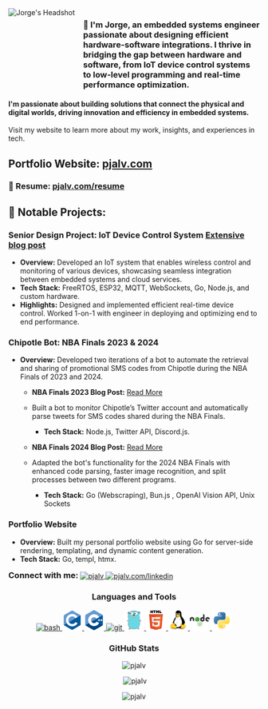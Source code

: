 <img src="https://pjalv.com/file/headshot_crop.jpg" alt="Jorge's Headshot" align="left" width="150" height="150" />
<h3 align="left">👋 I'm Jorge, an embedded systems engineer passionate about designing efficient hardware-software integrations. I thrive in bridging the gap between hardware and software, from IoT device control systems to low-level programming and real-time performance optimization.</h3> <h4 align="left">I'm passionate about building solutions that connect the physical and digital worlds, driving innovation and efficiency in embedded systems. </h4>
Visit my website to learn more about my work, insights, and experiences in tech.


## Portfolio Website: [pjalv.com](https://pjalv.com)

<h3 align="left">📄 Resume:  <a href="https://pjalv.com/resume">pjalv.com/resume</a></h3>

## 🚀 Notable Projects:

### Senior Design Project: IoT Device Control System [Extensive blog post](https://pjalv.com/blog/senior-design-project-iot-device-control-system)

- **Overview:** Developed an IoT system that enables wireless control and monitoring of various devices, showcasing seamless integration between embedded systems and cloud services.
- **Tech Stack:** FreeRTOS, ESP32, MQTT, WebSockets, Go, Node.js, and custom hardware.
- **Highlights:** Designed and implemented efficient real-time device control. Worked 1-on-1 with engineer in deploying and optimizing end to end performance.

### Chipotle Bot: NBA Finals 2023 & 2024

- **Overview:** Developed two iterations of a bot to automate the retrieval and sharing of promotional SMS codes from Chipotle during the NBA Finals of 2023 and 2024.

    - **NBA Finals 2023 Blog Post:** [Read More](https://pjalv.com/blog/2023-nba-finals-chipotle-sms-bot)
    - Built a bot to monitor Chipotle’s Twitter account and automatically parse tweets for SMS codes shared during the NBA Finals.
        - **Tech Stack:** Node.js, Twitter API, Discord.js.

    - **NBA Finals 2024 Blog Post:** [Read More](https://pjalv.com/blog/2024-nba-finals-chipotle-bot)
    - Adapted the bot's functionality for the 2024 NBA Finals with enhanced code parsing, faster image recognition, and split processes between two different programs.
        - **Tech Stack:** Go (Webscraping), Bun.js , OpenAI Vision API, Unix Sockets

### Portfolio Website

- **Overview:** Built my personal portfolio website using Go for server-side rendering, templating, and dynamic content generation.
- **Tech Stack:** Go, templ, htmx.
<!-- <p align="left"> <img src="https://komarev.com/ghpvc/?username=pjalv&label=Profile%20views&color=0e75b6&style=flat" alt="pjalv" /> </p> -->



<span align="left">
  <h3 style="display: inline;">Connect with me:</h3>
  <a href="https://twitter.com/pjalv" target="blank">
    <img align="center" src="https://raw.githubusercontent.com/rahuldkjain/github-profile-readme-generator/master/src/images/icons/Social/twitter.svg" alt="pjalv" height="30" width="40" />
  </a>
  <a href="https://pjalv.com/jorge" target="blank">
    <img align="center" src="https://raw.githubusercontent.com/rahuldkjain/github-profile-readme-generator/master/src/images/icons/Social/linked-in-alt.svg" alt="pjalv.com/linkedin" height="30" width="40" />
  </a>
</span>

<h3 align="center">Languages and Tools</h3>

<p align="center"> <a href="https://www.gnu.org/software/bash/" target="_blank" rel="noreferrer"> <img src="https://www.vectorlogo.zone/logos/gnu_bash/gnu_bash-icon.svg" alt="bash" width="40" height="40"/> </a> <a href="https://www.cprogramming.com/" target="_blank" rel="noreferrer"> <img src="https://raw.githubusercontent.com/devicons/devicon/master/icons/c/c-original.svg" alt="c" width="40" height="40"/> </a> <a href="https://www.w3schools.com/cpp/" target="_blank" rel="noreferrer"> <img src="https://raw.githubusercontent.com/devicons/devicon/master/icons/cplusplus/cplusplus-original.svg" alt="cplusplus" width="40" height="40"/> </a> <a href="https://git-scm.com/" target="_blank" rel="noreferrer"> <img src="https://www.vectorlogo.zone/logos/git-scm/git-scm-icon.svg" alt="git" width="40" height="40"/> </a> <a href="https://golang.org" target="_blank" rel="noreferrer"> <img src="https://raw.githubusercontent.com/devicons/devicon/master/icons/go/go-original.svg" alt="go" width="40" height="40"/> </a> <a href="https://www.w3.org/html/" target="_blank" rel="noreferrer"> <img src="https://raw.githubusercontent.com/devicons/devicon/master/icons/html5/html5-original-wordmark.svg" alt="html5" width="40" height="40"/> </a> <a href="https://www.linux.org/" target="_blank" rel="noreferrer"> <img src="https://raw.githubusercontent.com/devicons/devicon/master/icons/linux/linux-original.svg" alt="linux" width="40" height="40"/> </a> <a href="https://nodejs.org" target="_blank" rel="noreferrer"> <img src="https://raw.githubusercontent.com/devicons/devicon/master/icons/nodejs/nodejs-original-wordmark.svg" alt="nodejs" width="40" height="40"/> </a> <a href="https://www.python.org" target="_blank" rel="noreferrer"> <img src="https://raw.githubusercontent.com/devicons/devicon/master/icons/python/python-original.svg" alt="python" width="40" height="40"/> </a> </p>



<h3 align="center">GitHub Stats</h3>

<p align="center"><img src="https://github-readme-stats.vercel.app/api/top-langs/?username=PJalv&exclude_repo=dotfiles&theme=gruvbox&show_icons=true&layout=compact" alt="pjalv" /></p>

<p align="center">&nbsp;<img src="https://github-readme-stats.vercel.app/api?username=pjalv&show_icons=true&locale=en&theme=gruvbox&show_icons=true&layout=compact" alt="pjalv" /></p>

<p align="center"><img src="https://github-readme-streak-stats.herokuapp.com/?user=pjalv&theme=gruvbox" alt="pjalv" /></p>

